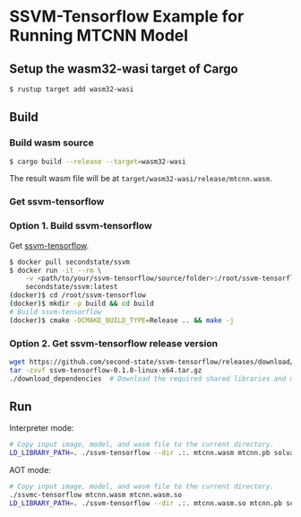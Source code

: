 # SSVM-Tensorflow Example for Running MTCNN Model

## Setup the wasm32-wasi target of Cargo

```bash
$ rustup target add wasm32-wasi
```

## Build

### Build wasm source

```bash
$ cargo build --release --target=wasm32-wasi
```

The result wasm file will be at `target/wasm32-wasi/release/mtcnn.wasm`.

### Get ssvm-tensorflow

### Option 1. Build ssvm-tensorflow

Get [ssvm-tensorflow](https://github.com/second-state/ssvm-tensorflow).

```bash
$ docker pull secondstate/ssvm
$ docker run -it --rm \
    -v <path/to/your/ssvm-tensorflow/source/folder>:/root/ssvm-tensorflow \
    secondstate/ssvm:latest
(docker)$ cd /root/ssvm-tensorflow
(docker)$ mkdir -p build && cd build
# Build ssvm-tensorflow
(docker)$ cmake -DCMAKE_BUILD_TYPE=Release .. && make -j
```

### Option 2. Get ssvm-tensorflow release version

```bash
wget https://github.com/second-state/ssvm-tensorflow/releases/download/0.1.0/ssvm-tensorflow-0.1.0-linux-x64.tar.gz
tar -zxvf ssvm-tensorflow-0.1.0-linux-x64.tar.gz
./download_dependencies  # Download the required shared libraries and make symbolic links.
```

## Run

Interpreter mode:

```bash
# Copy input image, model, and wasm file to the current directory.
LD_LIBRARY_PATH=. ./ssvm-tensorflow --dir .:. mtcnn.wasm mtcnn.pb solvay.jpg tmp.jpg
```

AOT mode:

```bash
# Copy input image, model, and wasm file to the current directory.
./ssvmc-tensorflow mtcnn.wasm mtcnn.wasm.so
LD_LIBRARY_PATH=. ./ssvm-tensorflow --dir .:. mtcnn.wasm.so mtcnn.pb solvay.jpg tmp.jpg
```
